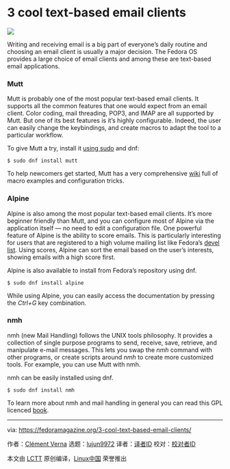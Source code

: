 [#]: collector: (lujun9972)
[#]: translator: ( )
[#]: reviewer: ( )
[#]: publisher: ( )
[#]: url: ( )
[#]: subject: (3 cool text-based email clients)
[#]: via: (https://fedoramagazine.org/3-cool-text-based-email-clients/)
[#]: author: (Clément Verna https://fedoramagazine.org/author/cverna/)

3 cool text-based email clients
======

![][1]

Writing and receiving email is a big part of everyone’s daily routine and choosing an email client is usually a major decision. The Fedora OS provides a large choice of email clients and among these are text-based email applications.

### Mutt

Mutt is probably one of the most popular text-based email clients. It supports all the common features that one would expect from an email client. Color coding, mail threading, POP3, and IMAP are all supported by Mutt. But one of its best features is it’s highly configurable. Indeed, the user can easily change the keybindings, and create macros to adapt the tool to a particular workflow.

To give Mutt a try, install it [using sudo][2] and dnf:

```
$ sudo dnf install mutt
```

To help newcomers get started, Mutt has a very comprehensive [wiki][3] full of macro examples and configuration tricks.

### Alpine

Alpine is also among the most popular text-based email clients. It’s more beginner friendly than Mutt, and you can configure most of Alpine via the application itself — no need to edit a configuration file. One powerful feature of Alpine is the ability to score emails. This is particularly interesting for users that are registered to a high volume mailing list like Fedora’s [devel list][4]. Using scores, Alpine can sort the email based on the user’s interests, showing emails with a high score first.

Alpine is also available to install from Fedora’s repository using dnf.

```
$ sudo dnf install alpine
```

While using Alpine, you can easily access the documentation by pressing the _Ctrl+G_ key combination.

### nmh

nmh (new Mail Handling) follows the UNIX tools philosophy. It provides a collection of single purpose programs to send, receive, save, retrieve, and manipulate e-mail messages. This lets you swap the _nmh_ command with other programs, or create scripts around _nmh_ to create more customized tools. For example, you can use Mutt with nmh.

nmh can be easily installed using dnf.

```
$ sudo dnf install nmh
```

To learn more about nmh and mail handling in general you can read this GPL licenced [book][5].

--------------------------------------------------------------------------------

via: https://fedoramagazine.org/3-cool-text-based-email-clients/

作者：[Clément Verna][a]
选题：[lujun9972][b]
译者：[译者ID](https://github.com/译者ID)
校对：[校对者ID](https://github.com/校对者ID)

本文由 [LCTT](https://github.com/LCTT/TranslateProject) 原创编译，[Linux中国](https://linux.cn/) 荣誉推出

[a]: https://fedoramagazine.org/author/cverna/
[b]: https://github.com/lujun9972
[1]: https://fedoramagazine.org/wp-content/uploads/2018/07/email-clients-816x345.png
[2]: https://fedoramagazine.org/howto-use-sudo/
[3]: https://gitlab.com/muttmua/mutt/wikis/home
[4]: https://lists.fedoraproject.org/archives/list/devel@lists.fedoraproject.org/
[5]: https://rand-mh.sourceforge.io/book/

